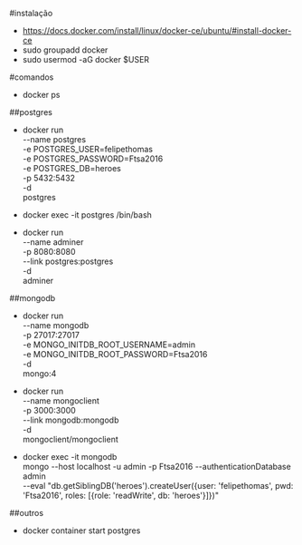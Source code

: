 #instalação
- https://docs.docker.com/install/linux/docker-ce/ubuntu/#install-docker-ce
- sudo groupadd docker
- sudo usermod -aG docker $USER

#comandos 
- docker ps

##postgres
- docker run \
    --name postgres \
    -e POSTGRES_USER=felipethomas \
    -e POSTGRES_PASSWORD=Ftsa2016 \
    -e POSTGRES_DB=heroes \
    -p 5432:5432 \
    -d \
    postgres

- docker exec -it postgres /bin/bash

- docker run \
    --name adminer \
    -p 8080:8080 \
    --link postgres:postgres \
    -d \
    adminer

##mongodb    
- docker run \
    --name mongodb \
    -p 27017:27017 \
    -e MONGO_INITDB_ROOT_USERNAME=admin \
    -e MONGO_INITDB_ROOT_PASSWORD=Ftsa2016 \
    -d \
    mongo:4

- docker run \
    --name mongoclient \
    -p 3000:3000 \
    --link mongodb:mongodb \
    -d \
    mongoclient/mongoclient   

- docker exec -it mongodb \
    mongo --host localhost -u admin -p Ftsa2016 --authenticationDatabase admin \
    --eval "db.getSiblingDB('heroes').createUser({user: 'felipethomas', pwd: 'Ftsa2016', roles: [{role: 'readWrite', db: 'heroes'}]})"

##outros
- docker container start postgres